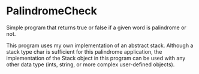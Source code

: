 # PalindromeCheck
Simple program that returns true or false if a given word is palindrome or not.

This program uses my own implementation of an abstract stack. Although a stack type char is sufficient 
for this palindrome application, the implementation of the Stack object in this program can be used
with any other data type (ints, string, or more complex user-defined objects).
